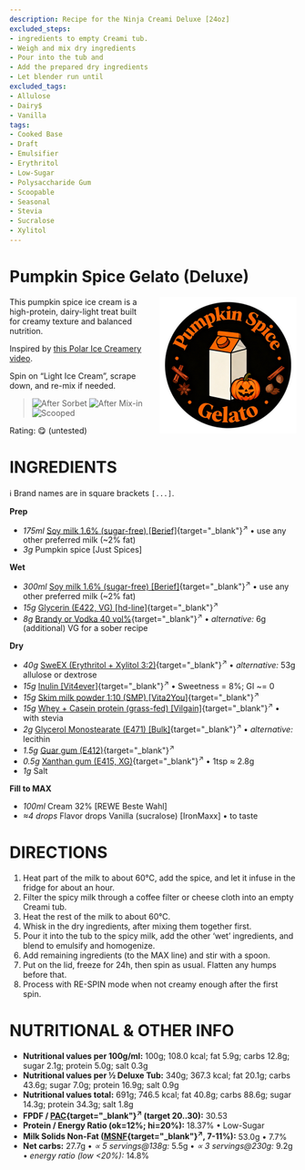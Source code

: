 ```yaml
---
description: Recipe for the Ninja Creami Deluxe [24oz]
excluded_steps:
- ingredients to empty Creami tub.
- Weigh and mix dry ingredients
- Pour into the tub and
- Add the prepared dry ingredients
- Let blender run until
excluded_tags:
- Allulose
- Dairy$
- Vanilla
tags:
- Cooked Base
- Draft
- Emulsifier
- Erythritol
- Low-Sugar
- Polysaccharide Gum
- Scoopable
- Seasonal
- Stevia
- Sucralose
- Xylitol
---
```

# Pumpkin Spice Gelato (Deluxe)
<img style="float: right; margin-left: 1.5em;" width=240 alt="Logo" src="logo-pumpkin-spice.png" />

This pumpkin spice ice cream is a high-protein, dairy-light treat built for creamy texture and balanced nutrition.

Inspired by [this Polar Ice Creamery video](https://www.youtube.com/watch?v=liA8HlIivC4).

Spin on “Light Ice Cream”, scrape down, and re-mix if needed.

> <img width=220 alt="After Sorbet" src="_1.jpg" class="zoomable" />
> <img width=220 alt="After Mix-in" src="_2.jpg" class="zoomable" />
> <img width=220 alt="Scooped" src="_3.jpg" class="zoomable" />

Rating: 😋 (untested)

# INGREDIENTS

ℹ️ Brand names are in square brackets `[...]`.

**Prep**

  - _175ml_ [Soy milk 1.6% (sugar-free) \[Berief\]](/ice-creamery/info/ingredients/#soy-milk){target="_blank"}<sup>↗</sup> • use any other preferred milk (~2% fat)
  - _3g_ Pumpkin spice [Just Spices]

**Wet**

  - _300ml_ [Soy milk 1.6% (sugar-free) \[Berief\]](/ice-creamery/info/ingredients/#soy-milk){target="_blank"}<sup>↗</sup> • use any other preferred milk (~2% fat)
  - _15g_ [Glycerin (E422, VG) \[hd-line\]](/ice-creamery/info/ingredients/#vegetable-glycerin-glycerol-vg-e422){target="_blank"}<sup>↗</sup>
  - _8g_ [Brandy or Vodka 40 vol%](/ice-creamery/info/ingredients/#alcohol-ethanol){target="_blank"}<sup>↗</sup> • *alternative:* 6g (additional) VG for a sober recipe

**Dry**

  - _40g_ [SweEX (Erythritol + Xylitol 3:2)](/ice-creamery/info/ingredients/#sweex-erythritol-xylitol-blend){target="_blank"}<sup>↗</sup> • *alternative:* 53g allulose or dextrose
  - _15g_ [Inulin \[Vit4ever\]](/ice-creamery/info/ingredients/#inulin){target="_blank"}<sup>↗</sup> • Sweetness = 8%; GI ~= 0
  - _15g_ [Skim milk powder 1:10 (SMP) \[Vita2You\]](/ice-creamery/info/ingredients/#skim-milk-powder-smp){target="_blank"}<sup>↗</sup>
  - _15g_ [Whey + Casein protein (grass-fed) \[Vilgain\]](/ice-creamery/info/ingredients/#whey-protein){target="_blank"}<sup>↗</sup> • with stevia
  - _2g_ [Glycerol Monostearate (E471) \[Bulk\]](/ice-creamery/info/ingredients/#glycerol-monostearate-gms-e471){target="_blank"}<sup>↗</sup> • *alternative:* lecithin
  - _1.5g_ [Guar gum (E412)](/ice-creamery/info/ingredients/#guar-gum-e412){target="_blank"}<sup>↗</sup>
  - _0.5g_ [Xanthan gum (E415, XG)](/ice-creamery/info/ingredients/#xanthan-gum-xg-e415){target="_blank"}<sup>↗</sup> • 1tsp ≈ 2.8g
  - _1g_ Salt

**Fill to MAX**

  - _100ml_ Cream 32% [REWE Beste Wahl]
  - _≈4 drops_ Flavor drops Vanilla (sucralose) [IronMaxx] • to taste

# DIRECTIONS

 1. Heat part of the milk to about 60°C, add the spice, and let it infuse in the fridge for about an hour.
 1. Filter the spicy milk through a coffee filter or cheese cloth into an empty Creami tub.
 1. Heat the rest of the milk to about 60°C.
 1. Whisk in the dry ingredients, after mixing them together first.
 1. Pour it into the tub to the spicy milk, add the other ‘wet’ ingredients, and blend to emulsify and homogenize.
 1. Add remaining ingredients (to the MAX line) and stir with a spoon.
 1. Put on the lid, freeze for 24h, then spin as usual. Flatten any humps before that.
 1. Process with RE-SPIN mode when not creamy enough after the first spin.

# NUTRITIONAL & OTHER INFO

- **Nutritional values per 100g/ml:** 100g; 108.0 kcal; fat 5.9g; carbs 12.8g; sugar 2.1g; protein 5.0g; salt 0.3g
- **Nutritional values per ½ Deluxe Tub:** 340g; 367.3 kcal; fat 20.1g; carbs 43.6g; sugar 7.0g; protein 16.9g; salt 0.9g
- **Nutritional values total:** 691g; 746.5 kcal; fat 40.8g; carbs 88.6g; sugar 14.3g; protein 34.3g; salt 1.8g
- **FPDF / [PAC](/ice-creamery/info/glossary/#potere-anti-congelante-pac){target="_blank"}<sup>↗</sup> (target 20..30):** 30.53
- **Protein / Energy Ratio (ok=12%; hi=20%):** 18.37% • Low-Sugar
- **Milk Solids Non-Fat ([MSNF](/ice-creamery/info/glossary/#milk-solids-not-fat-msnf){target="_blank"}<sup>↗</sup>, 7-11%):** 53.0g • 7.7%
- **Net carbs:** 27.7g • *∝ 5 servings@138g:* 5.5g • *∝ 3 servings@230g:* 9.2g • *energy ratio (low <20%):* 14.8%
